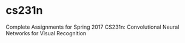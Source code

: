 # cs231n
Complete Assignments for Spring 2017 CS231n: Convolutional Neural Networks for Visual Recognition
